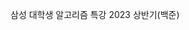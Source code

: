 <!--
👋  Hi there ! <br/>
&nbsp;&nbsp;&nbsp;&nbsp;&nbsp;&nbsp;I am a front developer :)

<br/>

## SKILLS
### Platforms & Languages

<img src="https://img.shields.io/badge/Android-3DDC84?style=flat-square&logo=Android&logoColor=white"/>
-->
<!--
**suminqqq/suminqqq** is a ✨ _special_ ✨ repository because its `README.md` (this file) appears on your GitHub profile.

Here are some ideas to get you started:

- 🔭 I’m currently working on ...
- 🌱 I’m currently learning ...
- 👯 I’m looking to collaborate on ...
- 🤔 I’m looking for help with ...
- 💬 Ask me about ...
- 📫 How to reach me: ...
- 😄 Pronouns: ...
- ⚡ Fun fact: ...
-->

삼성 대학생 알고리즘 특강 2023 상반기(백준)
